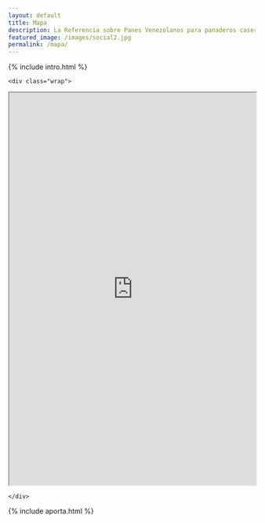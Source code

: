 ```yaml
---
layout: default
title: Mapa
description: La Referencia sobre Panes Venezolanos para panaderos caseros.
featured_image: /images/social2.jpg
permalink: /mapa/
---
```


{% include intro.html %}

<section class="listing">

	<div class="wrap">

<iframe src="https://www.google.com/maps/d/embed?mid=1buGSEliAqisdW40ZYa1J0CtFn-VoDMaH&ehbc=2E312F&ll=8.759589689283557%2C-66.33123775666793&z=7" width="100%" height="800px"></iframe>

	</div>

</section>

{% include aporta.html %}